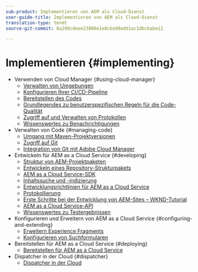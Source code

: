 ```yaml
---
sub-product: Implementieren von AEM als Cloud-Dienst
user-guide-title: Implementieren von AEM als Cloud-Dienst
translation-type: tm+mt
source-git-commit: 8a298cdeee23806e1e8cba90add1ac1dbcbabe12

---
```



# Implementieren {#implementing}

+ Verwenden von Cloud Manager {#using-cloud-manager}
   + [Verwalten von Umgebungen](cloud-manager/manage-environments.md)
   + [Konfigurieren Ihrer CI/CD-Pipeline](cloud-manager/configure-pipeline.md)
   + [Bereitstellen des Codes](cloud-manager/deploy-code.md)
   + [Grundlegendes zu benutzerspezifischen Regeln für die Code-Qualität](cloud-manager/custom-code-quality-rules.md)
   + [Zugriff auf und Verwalten von Protokollen](cloud-manager/manage-logs.md)
   + [Wissenswertes zu Benachrichtigungen](cloud-manager/notifications.md)
+ Verwalten von Code {#managing-code}
   + [Umgang mit Maven-Projektversionen](cloud-manager/project-version-handling.md)
   + [Zugriff auf Git](cloud-manager/accessing-git.md)
   + [Integration von Git mit Adobe Cloud Manager](cloud-manager/integrating-with-git.md)
+ Entwickeln für AEM as a Cloud Service {#developing}
   + [Struktur von AEM-Projektpaketen](developing/introduction/aem-project-content-package-structure.md)
   + [Entwickeln eines Repository-Strukturpakets](developing/introduction/repository-structure-package.md)
   + [AEM as a Cloud Service-SDK](developing/introduction/aem-as-a-cloud-service-sdk.md)
   + [Inhaltssuche und -indizierung](/help/operations/indexing.md)
   + [Entwicklungsrichtlinien für AEM as a Cloud Service](developing/introduction/development-guidelines.md)
   + [Protokollierung](/help/implementing/developing/introduction/logging.md)
   + [Erste Schritte bei der Entwicklung von AEM-Sites – WKND-Tutorial](developing/introduction/develop-wknd-tutorial.md)
   + [AEM as a Cloud Service-API](https://docs.adobe.com/content/help/en/experience-manager-cloud-service/implementing/developing/ref/javadoc/index.html)
   + [Wissenswertes zu Testergebnissen](/help/implementing/developing/introduction/understand-test-results.md)
+ Konfigurieren und Erweitern von AEM as a Cloud Service {#configuring-and-extending}
   + [Erweitern Experience Fragments](developing/extending/experience-fragments.md)
   + [Konfigurieren von Suchformularen](developing/extending/search-forms.md)
+ Bereitstellen für AEM as a Cloud Service {#deploying}
   + [Bereitstellen für AEM as a Cloud Service](deploying/overview.md)
+ Dispatcher in der Cloud {#dispatcher}
   + [Dispatcher in der Cloud](dispatcher/overview.md)